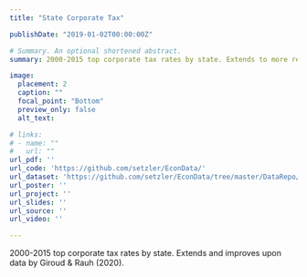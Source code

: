 ```yaml
---
title: "State Corporate Tax"

publishDate: "2019-01-02T00:00:00Z"

# Summary. An optional shortened abstract.
summary: 2000-2015 top corporate tax rates by state. Extends to more recent years and improves upon data by Giroud & Rauh (2020).

image:
  placement: 2
  caption: ""
  focal_point: "Bottom"
  preview_only: false
  alt_text: 

# links:
# - name: ""
#   url: ""
url_pdf: ''
url_code: 'https://github.com/setzler/EconData/'
url_dataset: 'https://github.com/setzler/EconData/tree/master/DataRepo/StateCorpTax'
url_poster: ''
url_project: ''
url_slides: ''
url_source: ''
url_video: ''

---
```


2000-2015 top corporate tax rates by state. Extends and improves upon data by Giroud & Rauh (2020).
